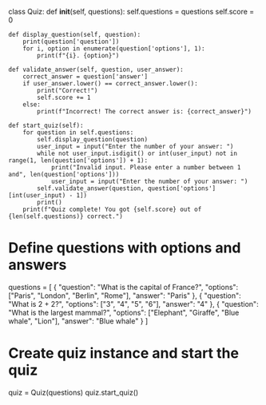 class Quiz:
    def __init__(self, questions):
        self.questions = questions
        self.score = 0
    
    def display_question(self, question):
        print(question['question'])
        for i, option in enumerate(question['options'], 1):
            print(f"{i}. {option}")
    
    def validate_answer(self, question, user_answer):
        correct_answer = question['answer']
        if user_answer.lower() == correct_answer.lower():
            print("Correct!")
            self.score += 1
        else:
            print(f"Incorrect! The correct answer is: {correct_answer}")
    
    def start_quiz(self):
        for question in self.questions:
            self.display_question(question)
            user_input = input("Enter the number of your answer: ")
            while not user_input.isdigit() or int(user_input) not in range(1, len(question['options']) + 1):
                print("Invalid input. Please enter a number between 1 and", len(question['options']))
                user_input = input("Enter the number of your answer: ")
            self.validate_answer(question, question['options'][int(user_input) - 1])
            print()
        print(f"Quiz complete! You got {self.score} out of {len(self.questions)} correct.")

# Define questions with options and answers
questions = [
    {
        "question": "What is the capital of France?",
        "options": ["Paris", "London", "Berlin", "Rome"],
        "answer": "Paris"
    },
    {
        "question": "What is 2 + 2?",
        "options": ["3", "4", "5", "6"],
        "answer": "4"
    },
    {
        "question": "What is the largest mammal?",
        "options": ["Elephant", "Giraffe", "Blue whale", "Lion"],
        "answer": "Blue whale"
    }
]

# Create quiz instance and start the quiz
quiz = Quiz(questions)
quiz.start_quiz()
